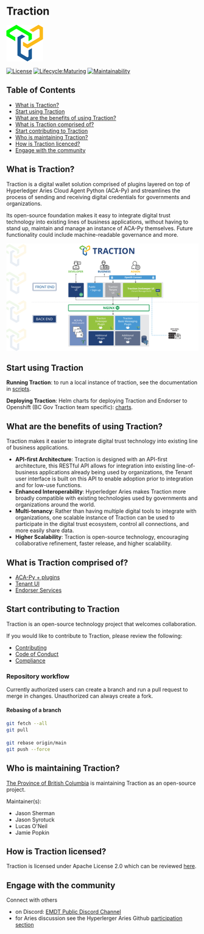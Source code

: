 # Traction 

![Traction Logo](./docs/assets/readme-logo.png)

[![License](https://img.shields.io/badge/License-Apache%202.0-blue.svg)](LICENSE) [![Lifecycle:Maturing](https://img.shields.io/badge/Lifecycle-Maturing-007EC6)](<Redirect-URL>) [![Maintainability](https://api.codeclimate.com/v1/badges/e6df50041dd4373c7e15/maintainability)](https://codeclimate.com/github/bcgov/traction/maintainability) 


## Table of Contents 

- [What is Traction?](#what-is-traction)
- [Start using Traction](#start-using-traction)
- [What are the benefits of using Traction?](#what-are-the-benefits-of-using-traction)
- [What is Traction comprised of?](#what-is-traction-comprised-of)
- [Start contributing to Traction](#start-contributing-to-traction)
- [Who is maintaining Traction?](#who-is-maintaining-traction)
- [How is Traction licenced?](#how-is-traction-licensed)
- [Engage with the community](#engage-with-the-community)



## What is Traction? 

Traction is a digital wallet solution comprised of plugins layered on top of Hyperledger Aries Cloud Agent Python (ACA-Py) and streamlines the process of sending and receiving digital credentials for governments and organizations.  

Its open-source foundation makes it easy to integrate digital trust technology into existing lines of business applications, without having to stand up, maintain and manage an instance of ACA-Py themselves. Future functionality could include machine-readable governance and more. 

![Arch Diagram](./docs/assets/traction-flow-chart-1600x900-12162022-01.jpg)

## Start using Traction 

**Running Traction**: to run a local instance of traction, see the documentation in [scripts](./scripts/README.md). 

**Deploying Traction**: Helm charts for deploying Traction and Endorser to Openshift (BC Gov Traction team specific): [charts](./charts/README.md). 


## What are the benefits of using Traction? 

Traction makes it easier to integrate digital trust technology into existing line of business applications. 

- **API-first Architecture**: Traction is designed with an API-first architecture, this RESTful API allows for integration into existing line-of-business applications already being used by organizations, the Tenant user interface is built on this API to enable adoption prior to integration and for low-use functions. 
- **Enhanced Interoperability**: Hyperledger Aries makes Traction more broadly compatible with existing technologies used by governments and organizations around the world. 
- **Multi-tenancy**: Rather than having multiple digital tools to integrate with organizations, one scalable instance of Traction can be used to participate in the digital trust ecosystem, control all connections, and more easily share data. 
- **Higher Scalability**: Traction is open-source technology, encouraging collaborative refinement, faster release, and higher scalability. 


## What is Traction comprised of? 

- [ACA-Py + plugins](./plugins/README.md) 
- [Tenant UI](./services/tenant-ui/README.md) 
- [Endorser Services](./services/endorser/README.md) 


## Start contributing to Traction 

Traction is an open-source technology project that welcomes collaboration.  

If you would like to contribute to Traction, please review the following: 

- [Contributing](./CONTRIBUTING.md)  
- [Code of Conduct](./CODE_OF_CONDUCT.md) 
- [Compliance](./COMPLIANCE.yaml) 

### Repository workflow
Currently authorized users can create a branch and run a pull request to merge in changes. Unauthorized can always create a fork.


#### Rebasing of a branch
```bash
git fetch --all
git pull

git rebase origin/main
git push --force
```

## Who is maintaining Traction? 
[The Province of British Columbia](https://github.com/bcgov/) is maintaining Traction as an open-source project.

Maintainer(s): 
- Jason Sherman
- Jason Syrotuck
- Lucas O'Neil
- Jamie Popkin

## How is Traction licensed? 

Traction is licensed under Apache License 2.0 which can be reviewed [here](./LICENSE). 


## Engage with the community 

Connect with others
- on Discord: [EMDT Public Discord Channel](https://discord.com/channels/766403442599657522/854432442382680104) 
- for Aries discussion see the Hyperlerger Aries Github [participation section](https://github.com/hyperledger/aries#project-participation)
